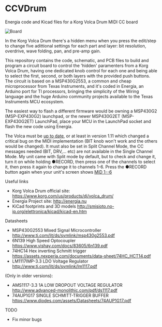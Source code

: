# CCVDrum
Energia code and Kicad files for a Korg Volca Drum MIDI CC board

![Board](https://i.imgur.com/UoVhIPl.png)

In the Korg Volca Drum there's a hidden menu when you press the edit/step to 
change five adittional settings for each part and layer: bit resolution, 
overdrive, wave folding, pan, and pre-amp gain.

This repository contains the code, schematic, and PCB files to build and 
program a circuit board to control the 'hidden' paramenters from a Korg Volca 
Drum, having one dedicated knob control for each one and being able to select 
the first, second, or both layers with the provided push buttons. 
The circuit is based on a MSP430G2553, a common and cheap microprocessor from 
Texas Instruments, and it's coded in Energia, an Arduino port for TI 
processors, bringing the simplicity of the Wiring language and the huge 
Arduino community projects available to the Texas Instruments MCU ecosystem.

The easiest way to flash a different firmware would be owning a MSP430G2 
(MSP-EXP430G2) launchpad, or the newer MSP430G2ET (MSP-EXP430G2ET) LaunchPad, 
place your MCU in the LaunchPad socket and flash the new code using Energia. 

The Volca must be [up to date](https://www.korg.com/us/support/download/product/0/809/#software), or at least in version 1.11 which changed a critical bug on the MIDI implementation (BIT knob won't work and the others would be changed). It must also be set in Split Channel Mode, the CC messages needed (BIT, DRV,... etc) are not available in the Single Channel Mode. My unit came with Split mode by default, but to check and change it, turn it on while holding ●RECORD, then press one of the channels to select it, then press it again to change it to channels 1-6. Press the ●RECORD button again when your unit's screen shows [MID 1--6](https://i.imgur.com/e5hpA2r.jpg)

Useful links

 * Korg Volca Drum official site: https://www.korg.com/us/products/dj/volca_drum/
 * Energia Project site: http://energia.nu
 * KiCad footprints and 3D models http://smisioto.no-ip.org/elettronica/kicad/kicad-en.htm

Datasheets

 * MSP430G2553 Mixed Signal Microcontroller http://www.ti.com/lit/ds/symlink/msp430g2553.pdf
 * 6N139 High Speed Optocoupler https://www.vishay.com/docs/83605/6n139.pdf
 * 74HC14 Hex inverting Schmitt trigger https://assets.nexperia.com/documents/data-sheet/74HC_HCT14.pdf
 * LM1117IMP-3.3 LDO Voltage Regulator http://www.ti.com/lit/ds/symlink/lm1117.pdf
 
 (Only in older versions):
 * AMS1117-3.3 1A LOW DROPOUT VOLTAGE REGULATOR http://www.advanced-monolithic.com/pdf/ds1117.pdf
 * 74AUP1G17 SINGLE SCHMITT-TRIGGER BUFFER https://www.diodes.com/assets/Datasheets/74AUP1G17.pdf

TODO

 * Fix minor bugs

